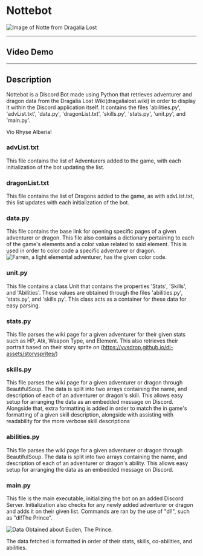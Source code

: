 # Nottebot
![Image of Notte from Dragalia Lost](https://yvsdrop.github.io/dl-assets/storysprites/100007_10/100007_10.png)

---

## Video Demo

---

## Description
Nottebot is a Discord Bot made using Python that retrieves adventurer and dragon data from the Dragalia Lost Wiki(dragalialost.wiki) in order to display it within the Discord application itself. It contains the files 'abilities.py', 'advList.txt', 'data.py', 'dragonList.txt', 'skills.py', 'stats.py', 'unit.py', and 'main.py'.

Vio Rhyse Alberia!

### advList.txt
This file contains the list of Adventurers added to the game, with each initialization of the bot updating the list.

### dragonList.txt
This file contains the list of Dragons added to the game, as with advList.txt, this list updates with each initialization of the bot.

### data.py
This file contains the base link for opening specific pages of a given adventurer or dragon. This file also contains a dictionary pertaining to each of the game's elements and a color value related to said element. This is used in order to color code a specific adventurer or dragon.
![Farren, a light elemental adventurer, has the given color code.](https://cdn.discordapp.com/attachments/876171522614652940/1058587365469343874/image.png)

### unit.py
This file contains a class Unit that contains the properties 'Stats', 'Skills', and 'Abilities'. These values are obtained through the files 'abilities.py', 'stats.py', and 'skills.py'. This class acts as a container for these data for easy parsing.

### stats.py
This file parses the wiki page for a given adventurer for their given stats such as HP, Atk, Weapon Type, and Element. This also retrieves their portrait based on their story sprite on (https://yvsdrop.github.io/dl-assets/storysprites/)

### skills.py
This file parses the wiki page for a given adventurer or dragon through BeautifulSoup. The data is split into two arrays containing the name, and description of each of an adventurer or dragon's skill. This allows easy setup for arranging the data as an embedded message on Discord. Alongside that, extra formatting is added in order to match the in game's formatting of a given skill description, alongside with assisting with readability for the more verbose skill descriptions

### abilities.py
This file parses the wiki page for a given adventurer or dragon through BeautifulSoup. The data is split into two arrays containing the name, and description of each of an adventurer or dragon's ability. This allows easy setup for arranging the data as an embedded message on Discord.

### main.py
This file is the main executable, initializing the bot on an added Discord Server. Initialization also checks for any newly added adventurer or dragon and adds it on their given list. Commands are ran by the use of "dl!<advName or dragonName>", such as "dl!The Prince".

![Data Obtained about Euden, The Prince.](https://cdn.discordapp.com/attachments/876171522614652940/1058591228201017374/image.png)

The data fetched is formatted in order of their stats, skills, co-abilities, and abilities.
